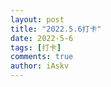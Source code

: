 ```yaml
--- 
layout: post 
title: "2022.5.6打卡" 
date: 2022-5-6
tags: [打卡] 
comments: true 
author: iAskv
--- 
```


